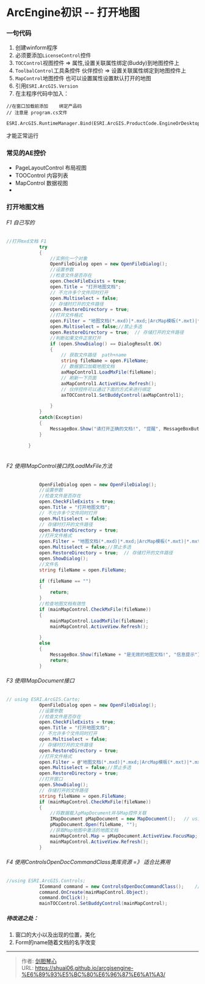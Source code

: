 # ArcEngine初识 -- 打开地图



  
### 一句代码

1. 创建winform程序
1. 必须要添加```LicenseControl```控件
1.  ```TOCControl```视图控件  => 属性,设置关联属性绑定(Buddy)到地图控件上
1.  ```ToolbalControl```工具条控件   伙伴控价  => 设置关联属性绑定到地图控件上
1.  ```MapControl```地图控件  也可以设置属性设置默认打开的地图
1. 引用```ESRI.ArcGIS.Version```
1. 在主程序代码中加入：
```
//在窗口加载前添加    绑定产品码
// 注意是 program.cs文件
 ESRI.ArcGIS.RuntimeManager.Bind(ESRI.ArcGIS.ProductCode.EngineOrDesktop);
```
才能正常运行

### 常见的AE控价
- PageLayoutControl 布局视图
- TOOControl 内容列表
- MapControl 数据视图
- 

### 打开地图文档
###### F1 自己写的
```         c#
//打开mxd文档 F1
            try
            {
                //实例化一个对象
                OpenFileDialog open = new OpenFileDialog();
                //设置参数
                //检查文件是否存在
                open.CheckFileExists = true;
                open.Title = "打开地图文档";
                // 不允许多个文件同时打开
                open.Multiselect = false;
                // 存储时打开的文件路径
                open.RestoreDirectory = true;
                //打开文件格式
                open.Filter = "地图文档(*.mxd)|*.mxd;|ArcMap模板(*.mxt)|*.mxt";|所有地图格式(*.mxd;*.mxt;*.pmf)|*.mxd;*.mxt;*.pmf"/文件过滤条件
                open.Multiselect = false;//禁止多选
                open.RestoreDirectory = true;  // 存储打开的文件路径
                //判断如果文件正常打开
                if (open.ShowDialog() == DialogResult.OK)
                {
                    // 获取文件路径  path+name
                    string fileName = open.FileName;
                    // 数据窗口加载地图文档
                    axMapControl1.LoadMxFile(fileName);
                    // 刷新一下页面
                    axMapControl1.ActiveView.Refresh();
                    // 伙伴控件可以通过下面的方式来进行绑定
                    axTOCControl1.SetBuddyControl(axMapControl1);

                }
            }
            catch(Exception)
            {
                MessageBox.Show("请打开正确的文档!", "提醒", MessageBoxButtons.OK, MessageBoxIcon.Information);
            }

        }
       
```
###### F2 使用IMapControl接口的LoadMxFile方法
```c#
            OpenFileDialog open = new OpenFileDialog();
            //设置参数
            //检查文件是否存在
            open.CheckFileExists = true;
            open.Title = "打开地图文档";
            // 不允许多个文件同时打开
            open.Multiselect = false;
            // 存储时打开的文件路径
            open.RestoreDirectory = true;
            //打开文件格式
            open.Filter = "地图文档(*.mxd)|*.mxd;|ArcMap模板(*.mxt)|*.mxt;|所有地图格式(*.mxd;*.mxt;*.pmf)|*.mxd;*.mxt;*.pmf";//文件过滤条件
            open.Multiselect = false;//禁止多选
            open.RestoreDirectory = true;  // 存储打开的文件路径
            open.ShowDialog();
            //文件名
            string fileName = open.FileName;

            if (fileName == "")
            {
                return;
            }
            //检查地图文档有效性
            if (mainMapControl.CheckMxFile(fileName))
            {
                mainMapControl.LoadMxFile(fileName);
                mainMapControl.ActiveView.Refresh();

            }
            else
            {
                MessageBox.Show(fileName + "是无效的地图文档!", "信息提示");
                return;
            }

```
###### F3 使用IMapDocument接口

```c#
// using ESRI.ArcGIS.Carto;
            OpenFileDialog open = new OpenFileDialog();
            //设置参数
            //检查文件是否存在
            open.CheckFileExists = true;
            open.Title = "打开地图文档";
            // 不允许多个文件同时打开
            open.Multiselect = false;
            // 存储时打开的文件路径
            open.RestoreDirectory = true;
            //打开文件格式
            open.Filter = @"地图文档(*.mxd)|*.mxd;|ArcMap模板(*.mxt)|*.mxt;|所有地图格式(*.mxd;*.mxt;*.pmf)|*.mxd;*.mxt;*.pmf";//文件过滤条件
            open.Multiselect = false;//禁止多选
            open.RestoreDirectory = true;
            //打开窗口
            open.ShowDialog();
            // 存储打开的文件路径
            string fileName = open.FileName;
            if (mainMapControl.CheckMxFile(fileName))
            {
                //将数据载入pMapDocument并与Map控件关联
                IMapDocument pMapDocument = new MapDocument();   // using ESRI.ArcGIS.Carto;
                pMapDocument.Open(fileName, "");
                //获取Map地图中激活的地图文档
                mainMapControl.Map = pMapDocument.ActiveView.FocusMap;
                mainMapControl.ActiveView.Refresh();
            }

```
###### F4 使用ControlsOpenDocCommandClass类库资源 =》 适合比赛用
```c#
//using ESRI.ArcGIS.Controls;
            ICommand command = new ControlsOpenDocCommandClass();    //using ESRI.ArcGIS.Controls;
            command.OnCreate(mainMapControl.Object);
            command.OnClick();
            mainTOCControl.SetBuddyControl(mainMapControl);

```

##### 待改进之处： 
1. 窗口的大小以及出现的位置，美化
2. Form的name随着文档的名字改变

---

> 作者: [剑胆琴心](http://shuai06.github.io)  
> URL: https://shuai06.github.io/arcgisengine-%E6%89%93%E5%BC%80%E6%96%87%E6%A1%A3/  

